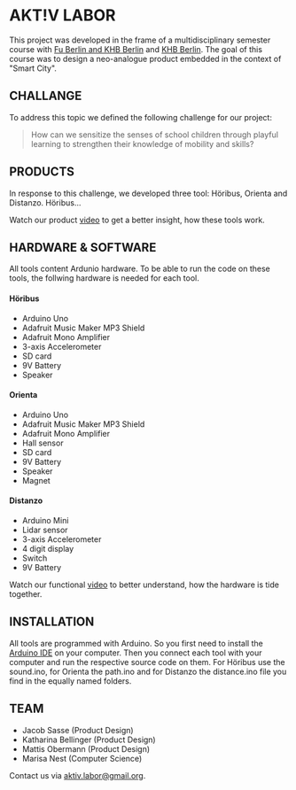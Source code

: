# AKT!V LABOR

This project was developed in the frame of a multidisciplinary semester course with [Fu Berlin and KHB Berlin](https://www.fu-berlin.de) and [KHB Berlin](https://www.kh-berlin.de). The goal of this course was to design a neo-analogue product embedded in the context of "Smart City".

## CHALLANGE

To address this topic we defined the following challenge for our project:

> How can we sensitize the senses of school children through playful learning to strengthen their knowledge of mobility and skills?

## PRODUCTS

In response to this challenge, we developed three tool: Höribus, Orienta and Distanzo. Höribus...

Watch our product [video]() to get a better insight, how these tools work.

## HARDWARE & SOFTWARE

All tools content Ardunio hardware. To be able to run the code on these tools, the follwing hardware is needed for each tool.

#### Höribus

* Arduino Uno
* Adafruit Music Maker MP3 Shield
* Adafruit Mono Amplifier
* 3-axis Accelerometer
* SD card
* 9V Battery
* Speaker

#### Orienta

* Arduino Uno
* Adafruit Music Maker MP3 Shield
* Adafruit Mono Amplifier
* Hall sensor
* SD card
* 9V Battery
* Speaker
* Magnet

#### Distanzo

* Arduino Mini
* Lidar sensor
* 3-axis Accelerometer
* 4 digit display
* Switch
* 9V Battery

Watch our functional [video](https://vimeo.com/392459920) to better understand, how the hardware is tide together.

## INSTALLATION

All tools are programmed with Arduino. So you first need to install the [Arduino IDE](https://www.arduino.cc/en/Main/Software) on your computer. Then you connect each tool with your computer and run the respective source code on them. For Höribus use the sound.ino, for Orienta the path.ino and for Distanzo the distance.ino file you find in the equally named folders.

## TEAM 

* Jacob Sasse (Product Design)
* Katharina Bellinger (Product Design)
* Mattis Obermann (Product Design)
* Marisa Nest (Computer Science)

Contact us via aktiv.labor@gmail.org.
